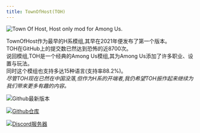 ```yaml
---
title: TownOfHost(TOH)
---
```


![Town Of Host, Host only mod for Among Us.](/Image/TownOfHost.png)

TownOfHost作为最早的H系模组,其早在2021年便发布了第一个版本。<br>
TOH在GitHub上的提交数已然达到恐怖的近8700次。<br>
说回模组,TOH是一个经典的Among Us模组,其为Among Us添加了许多职业、设置与玩法。<br>
同时这个模组也支持多达15种语言(支持率88.2%)。<br>
*尽管TOH现在已然在中国没落,但作为H系的开端者,我仍希望TOH振作起来继续为我们带来更多有趣的内容。*

<div align="center">
<VPCard
  title="EmptyBottle"
  desc="开发者"
  logo="/Image/EmptyBottle.png"
  link="https://github.com/tukasa0001"
/>
</div>

![Github最新版本](https://badgen.net/github/release/tukasa0001/TownOfHost?icon=github)

[![Github仓库](https://badgen.net/badge/Github/Repository/github?icon=github)](https://github.com/tukasa0001/TownOfHost)

[![Discord服务器](https://badgen.net/badge/Discord/Server/5662F6?icon=discord)](https://discord.gg/W5ug6hXB9V)
